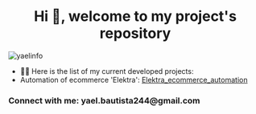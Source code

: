 <h1 align="center">Hi 👋, welcome to my project's repository</h1>

<p align="left"> <img src="https://komarev.com/ghpvc/?username=yaelinfo&label=Profile%20views&color=0e75b6&style=flat" alt="yaelinfo" /> </p>

- 👨‍💻 Here is the list of my current developed projects:
- Automation of ecommerce 'Elektra': [Elektra_ecommerce_automation]([https://github.com/yaelinfo/yael-bautista-projects.git](https://github.com/yaelinfo/yael-bautista-projects/tree/14368d001501c9174c4c7146301b507714fbcf51/Elektra_ecommerce_automation))

<h3 align="left">Connect with me: yael.bautista244@gmail.com</h3>
<p align="left">
</p>
